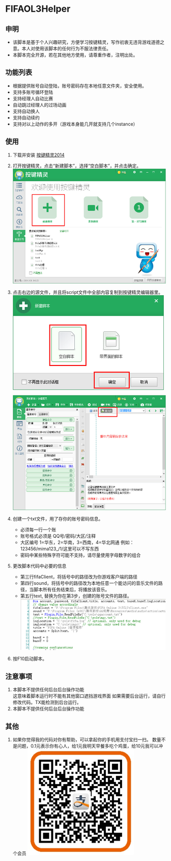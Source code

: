 FIFAOL3Helper
=============

## 申明
  -  该脚本是基于个人兴趣研究，方便学习按键精灵，写作初衷无违背游戏道德之意。本人对使用该脚本的任何行为不服法律责任。
  -  本脚本完全开源，若在其他地方使用，请尊重作者，注明出处。

## 功能列表
  -  根据提供账号自动登陆，账号密码存在本地任意文件夹，安全使用。
  -  支持多账号循环登陆
  -  支持经理人自动比赛
  -  自动跳过经理人的过场动画
  -  支持自动换人
  -  支持自动续约
  -  支持对以上动作的多开（游戏本身能几开就支持几个instance）

## 使用
  1.  下载并安装 [按键精灵2014](http://www.anjian.com/downloading2014.html)
  2.  打开按键精灵，点击“新建脚本”，选择“空白脚本”，并点击确定。
      ![Alt text](https://raw.githubusercontent.com/YoleYu/FIFAOL3Helper/3227599ba5aa65ddf55e7c84bc8018c44cf7eed0/1.jpg)   
      
  3.  点击右边的源文件，并且将script文件中全部内容复制到按键精灵编辑器里。
      ![Alt text](https://raw.githubusercontent.com/YoleYu/FIFAOL3Helper/3227599ba5aa65ddf55e7c84bc8018c44cf7eed0/2.jpg)    
      
      ![Alt text](https://raw.githubusercontent.com/YoleYu/FIFAOL3Helper/3227599ba5aa65ddf55e7c84bc8018c44cf7eed0/3.jpg)

  4.  创建一个txt文件，用了存你的账号密码信息。
      -   必须每一行一个账
      -   账号格式必须是 QQ号/密码/大区/注释      
      -   大区编号 1=华东，2=华南，3=西南，4=华北网通
     例如：123456/mima123_/1/这里可以不写东西   
      -   密码中某些特殊字符可能不支持，请尽量使用字母数字的组合
  5.  更改脚本代码中必要的信息
      -   第三行fifaClient，将括号中的路径改为你游戏客户端的路径
      -   第四行sound，将括号中的路径改为本地任意一个能访问的音乐文件的路径，当脚本所有任务结束后，将播放该音乐。
      -   第五行text, 替换为你在第3步，创建的账号文件的路径。
      ![Alt text](https://raw.githubusercontent.com/YoleYu/FIFAOL3Helper/images/configSample.jpg)
  6.  按F10启动脚本。

## 注意事项
 1.  本脚本不提供任何后台后台操作功能    
      这意味着脚本运行时不能有其他窗口遮挡游戏界面
      如果需要后台运行，请自行修改代码。TX能检测到后台运行。
 2.  本脚本不提供任何后台后台操作功能    

## 其他
 1. 如果你觉得我的代码对你有帮助，可以拿起你的手机用支付宝扫一扫。
数量不是问题，0.1元表示你有心人，给1元我明天早餐多吃个鸡蛋，给10元我可以冲个会员
      ![Alt text](https://raw.githubusercontent.com/YoleYu/FIFAOL3Helper/images/alipay.jpg)

